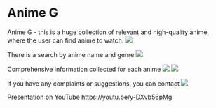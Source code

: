 # Anime G

Anime G - this is a huge collection of relevant and high-quality anime, where the user can find anime to watch.
![](https://github.com/GalliFrey7/webproject/blob/master/images/banner.png)

There is a search by anime name and genre
![](https://github.com/GalliFrey7/webproject/blob/master/images/main%20page.png)

Comprehensive information collected for each anime
![](https://github.com/GalliFrey7/webproject/blob/master/images/detail%20page.png)
![](https://github.com/GalliFrey7/webproject/blob/master/images/detail%20page2.png)

If you have any complaints or suggestions, you can contact
![](https://github.com/GalliFrey7/webproject/blob/master/images/contuct-us.png)


Presentation on YouTube
https://youtu.be/y-DXvb56pMg
